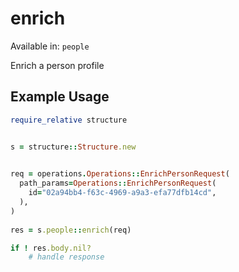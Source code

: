 # enrich
Available in: `people`

Enrich a person profile

## Example Usage
```ruby
require_relative structure


s = structure::Structure.new

   
req = operations.Operations::EnrichPersonRequest(
  path_params=Operations::EnrichPersonRequest(
    id="02a94bb4-f63c-4969-a9a3-efa77dfb14cd",
  ),
)
    
res = s.people::enrich(req)

if ! res.body.nil?
    # handle response

```